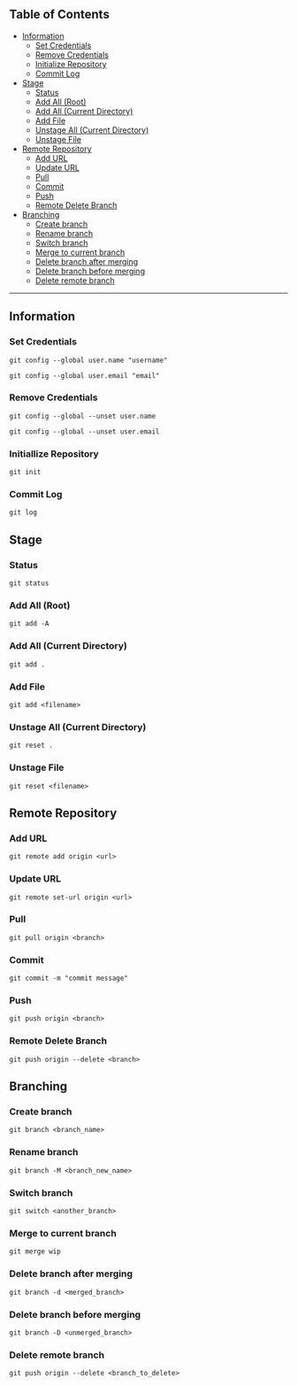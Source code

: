 ## Table of Contents
- [Information](#information)
  - [Set Credentials](#set-credentials)
  - [Remove Credentials](#remove-credentials)
  - [Initialize Repository](#initiallize-repository)
  - [Commit Log](#commit-log)
- [Stage](#stage)
  - [Status](#status)
  - [Add All (Root)](#add-all-root)
  - [Add All (Current Directory)](#add-all-current-directory)
  - [Add File](#add-file)
  - [Unstage All (Current Directory)](#unstage-all-current-directory)
  - [Unstage File](#unstage-file)
- [Remote Repository](#remote-repository)
  - [Add URL](#add-url)
  - [Update URL](#update-url)
  - [Pull](#pull)
  - [Commit](#commit)
  - [Push](#push)
  - [Remote Delete Branch](#remote-delete-branch)
- [Branching](#branching)
  - [Create branch](#create-branch)
  - [Rename branch](#rename-branch)
  - [Switch branch](#switch-branch)
  - [Merge to current branch](#merge-to-current-branch)
  - [Delete branch after merging](#delete-branch-after-merging)
  - [Delete branch before merging](#delete-branch-before-merging)
  - [Delete remote branch](#delete-remote-branch)

---
## Information
### Set Credentials
```
git config --global user.name "username"
```
```
git config --global user.email "email"
```
### Remove Credentials
```
git config --global --unset user.name
```
```
git config --global --unset user.email
```
### Initiallize Repository
```
git init
```
### Commit Log
```
git log
```
## Stage
### Status
```
git status
```
### Add All (Root)
```
git add -A
```
### Add All (Current Directory)
```
git add .
```
### Add File
```
git add <filename>
```
### Unstage All (Current Directory)
```
git reset .
```
### Unstage File
```
git reset <filename>
```
## Remote Repository
### Add URL
```
git remote add origin <url>
```
### Update URL
```
git remote set-url origin <url>
```
### Pull
```
git pull origin <branch>
```
### Commit
```
git commit -m "commit message"
```
### Push
```
git push origin <branch>
```
### Remote Delete Branch
```
git push origin --delete <branch>
```
## Branching
### Create branch
```
git branch <branch_name>
```
### Rename branch
```
git branch -M <branch_new_name>
```
### Switch branch
```
git switch <another_branch>
```
### Merge to current branch
```
git merge wip
```
### Delete branch after merging
```
git branch -d <merged_branch>
```
### Delete branch before merging
```
git branch -D <unmerged_branch>
```
### Delete remote branch
```
git push origin --delete <branch_to_delete>
```